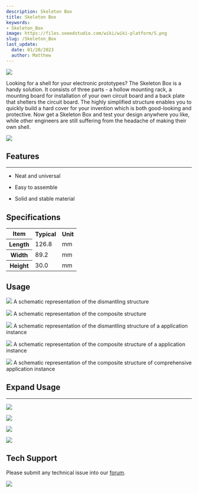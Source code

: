 ```yaml
---
description: Skeleton Box
title: Skeleton Box
keywords:
- Skeleton_Box
image: https://files.seeedstudio.com/wiki/wiki-platform/S.png
slug: /Skeleton_Box
last_update:
  date: 01/20/2023
  author: Matthew
---
```


![](https://files.seeedstudio.com/wiki/Skeleton_Box/img/Skeleton_box_01.jpg)

Looking for a shell for your electronic prototypes? The Skeleton Box is a handy solution. It consists of three parts - a hollow mounting rack, a mounting board for installation of your own circuit board and a back plate that shelters the circuit board. The highly simplified structure enables you to quickly build a hard cover for your invention which is both good-looking and protective. Now get a Skeleton Box and test your design anywhere you like, while other engineers are still suffering from the headache of making their own shell.

[![](https://files.seeedstudio.com/wiki/Seeed-WiKi/docs/images/300px-Get_One_Now_Banner-ragular.png)](https://www.seeedstudio.com/Skeleton-Box-p-1407.html)

##  Features
---
*   Neat and universal

*   Easy to assemble

*   Solid and stable material

##  Specifications

<table  cellspacing="0" width="80%">
<tr>
<th scope="col"> Item
</th>
<th scope="col"> Typical
</th>
<th scope="col"> Unit
</th></tr>
<tr>
<th scope="row"> Length
</th>
<td> 126.8
</td>
<td> mm
</td></tr>
<tr>
<th scope="row"> Width
</th>
<td> 89.2
</td>
<td> mm
</td></tr>
<tr>
<th scope="row"> Height
</th>
<td> 30.0
</td>
<td> mm
</td></tr></table>

##   Usage

![](https://files.seeedstudio.com/wiki/Skeleton_Box/img/View_01.jpg)
A schematic representation of  the dismantling structure

![](https://files.seeedstudio.com/wiki/Skeleton_Box/img/View_3.jpg)
A schematic representation of  the composite structure

![](https://files.seeedstudio.com/wiki/Skeleton_Box/img/View_02.jpg)
A schematic representation of  the dismantling structure of a application instance

![](https://files.seeedstudio.com/wiki/Skeleton_Box/img/View_4.jpg)
A schematic representation of  the composite structure of a application instance


![](https://files.seeedstudio.com/wiki/Skeleton_Box/img/View_5.jpg)
A schematic representation of  the composite structure of comprehensive application instance



##  Expand Usage
---
![](https://files.seeedstudio.com/wiki/Skeleton_Box/img/Skeleton_Box_1.jpg)

![](https://files.seeedstudio.com/wiki/Skeleton_Box/img/Skeleton_Box_2.jpg)

![](https://files.seeedstudio.com/wiki/Skeleton_Box/img/Skeleton_Box_3.jpg)

![](https://files.seeedstudio.com/wiki/Skeleton_Box/img/Skeleton_Box_4.jpg)

## Tech Support
Please submit any technical issue into our [forum](https://forum.seeedstudio.com/).

<a href="https://www.seeedstudio.com/act-4.html?utm_source=wiki&utm_medium=wikibanner&utm_campaign=newproducts" target="_blank"><img src="https://files.seeedstudio.com/wiki/Wiki_Banner/new_product.jpg" /></a>
